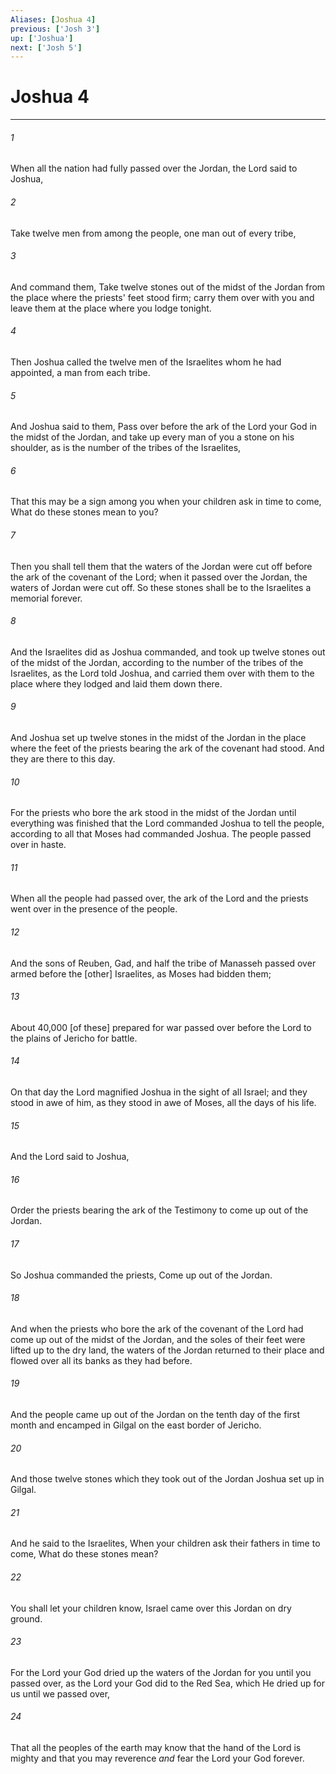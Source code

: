 ```yaml
---
Aliases: [Joshua 4]
previous: ['Josh 3']
up: ['Joshua']
next: ['Josh 5']
---
```

# Joshua 4

***














###### 1 






When all the nation had fully passed over the Jordan, the Lord said to Joshua, 













###### 2 






Take twelve men from among the people, one man out of every tribe, 













###### 3 






And command them, Take twelve stones out of the midst of the Jordan from the place where the priests' feet stood firm; carry them over with you and leave them at the place where you lodge tonight. 













###### 4 






Then Joshua called the twelve men of the Israelites whom he had appointed, a man from each tribe. 













###### 5 






And Joshua said to them, Pass over before the ark of the Lord your God in the midst of the Jordan, and take up every man of you a stone on his shoulder, as is the number of the tribes of the Israelites, 













###### 6 






That this may be a sign among you when your children ask in time to come, What do these stones mean to you? 













###### 7 






Then you shall tell them that the waters of the Jordan were cut off before the ark of the covenant of the Lord; when it passed over the Jordan, the waters of Jordan were cut off. So these stones shall be to the Israelites a memorial forever. 













###### 8 






And the Israelites did as Joshua commanded, and took up twelve stones out of the midst of the Jordan, according to the number of the tribes of the Israelites, as the Lord told Joshua, and carried them over with them to the place where they lodged and laid them down there. 













###### 9 






And Joshua set up twelve stones in the midst of the Jordan in the place where the feet of the priests bearing the ark of the covenant had stood. And they are there to this day. 













###### 10 






For the priests who bore the ark stood in the midst of the Jordan until everything was finished that the Lord commanded Joshua to tell the people, according to all that Moses had commanded Joshua. The people passed over in haste. 













###### 11 






When all the people had passed over, the ark of the Lord and the priests went over in the presence of the people. 













###### 12 






And the sons of Reuben, Gad, and half the tribe of Manasseh passed over armed before the [other] Israelites, as Moses had bidden them; 













###### 13 






About 40,000 [of these] prepared for war passed over before the Lord to the plains of Jericho for battle. 













###### 14 






On that day the Lord magnified Joshua in the sight of all Israel; and they stood in awe of him, as they stood in awe of Moses, all the days of his life. 













###### 15 






And the Lord said to Joshua, 













###### 16 






Order the priests bearing the ark of the Testimony to come up out of the Jordan. 













###### 17 






So Joshua commanded the priests, Come up out of the Jordan. 













###### 18 






And when the priests who bore the ark of the covenant of the Lord had come up out of the midst of the Jordan, and the soles of their feet were lifted up to the dry land, the waters of the Jordan returned to their place and flowed over all its banks as they had before. 













###### 19 






And the people came up out of the Jordan on the tenth day of the first month and encamped in Gilgal on the east border of Jericho. 













###### 20 






And those twelve stones which they took out of the Jordan Joshua set up in Gilgal. 













###### 21 






And he said to the Israelites, When your children ask their fathers in time to come, What do these stones mean? 













###### 22 






You shall let your children know, Israel came over this Jordan on dry ground. 













###### 23 






For the Lord your God dried up the waters of the Jordan for you until you passed over, as the Lord your God did to the Red Sea, which He dried up for us until we passed over, 













###### 24 






That all the peoples of the earth may know that the hand of the Lord is mighty and that you may reverence _and_ fear the Lord your God forever.
